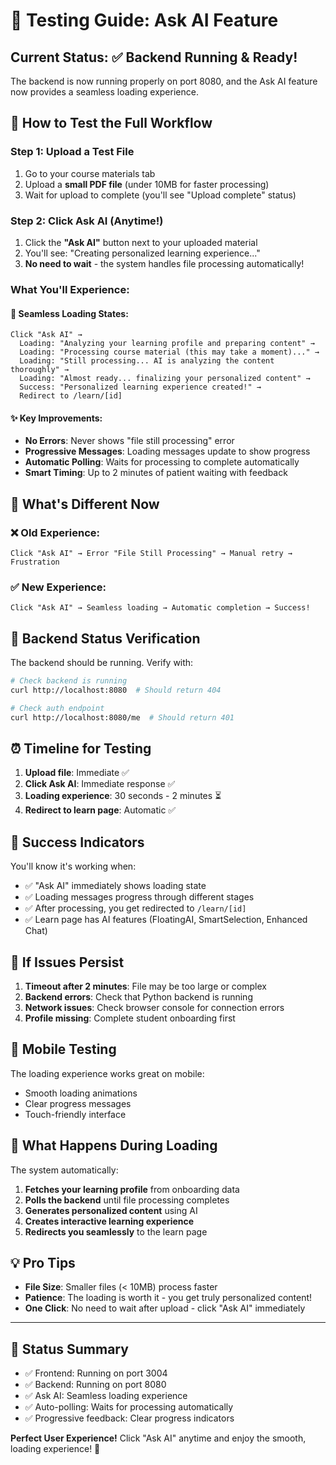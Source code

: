 # 🧪 Testing Guide: Ask AI Feature

## Current Status: ✅ Backend Running & Ready!

The backend is now running properly on port 8080, and the Ask AI feature now provides a seamless loading experience.

## 🚀 How to Test the Full Workflow

### Step 1: Upload a Test File
1. Go to your course materials tab
2. Upload a **small PDF file** (under 10MB for faster processing)
3. Wait for upload to complete (you'll see "Upload complete" status)

### Step 2: Click Ask AI (Anytime!)
1. Click the **"Ask AI"** button next to your uploaded material
2. You'll see: "Creating personalized learning experience..."
3. **No need to wait** - the system handles file processing automatically!

### What You'll Experience:

#### 🔄 **Seamless Loading States**:
```
Click "Ask AI" → 
  Loading: "Analyzing your learning profile and preparing content" →
  Loading: "Processing course material (this may take a moment)..." →
  Loading: "Still processing... AI is analyzing the content thoroughly" →
  Loading: "Almost ready... finalizing your personalized content" →
  Success: "Personalized learning experience created!" →
  Redirect to /learn/[id]
```

#### ✨ **Key Improvements**:
- **No Errors**: Never shows "file still processing" error
- **Progressive Messages**: Loading messages update to show progress
- **Automatic Polling**: Waits for processing to complete automatically
- **Smart Timing**: Up to 2 minutes of patient waiting with feedback

## 🎯 What's Different Now

### ❌ **Old Experience**:
```
Click "Ask AI" → Error "File Still Processing" → Manual retry → Frustration
```

### ✅ **New Experience**:
```
Click "Ask AI" → Seamless loading → Automatic completion → Success!
```

## 🔧 Backend Status Verification

The backend should be running. Verify with:

```bash
# Check backend is running
curl http://localhost:8080  # Should return 404

# Check auth endpoint
curl http://localhost:8080/me  # Should return 401
```

## ⏰ Timeline for Testing

1. **Upload file**: Immediate ✅
2. **Click Ask AI**: Immediate response ✅
3. **Loading experience**: 30 seconds - 2 minutes ⏳
4. **Redirect to learn page**: Automatic ✅

## 🎉 Success Indicators

You'll know it's working when:
- ✅ "Ask AI" immediately shows loading state
- ✅ Loading messages progress through different stages
- ✅ After processing, you get redirected to `/learn/[id]`
- ✅ Learn page has AI features (FloatingAI, SmartSelection, Enhanced Chat)

## 🐛 If Issues Persist

1. **Timeout after 2 minutes**: File may be too large or complex
2. **Backend errors**: Check that Python backend is running
3. **Network issues**: Check browser console for connection errors
4. **Profile missing**: Complete student onboarding first

## 📱 Mobile Testing

The loading experience works great on mobile:
- Smooth loading animations
- Clear progress messages
- Touch-friendly interface

## 🎯 What Happens During Loading

The system automatically:
1. **Fetches your learning profile** from onboarding data
2. **Polls the backend** until file processing completes
3. **Generates personalized content** using AI
4. **Creates interactive learning experience**
5. **Redirects you seamlessly** to the learn page

## 💡 Pro Tips

- **File Size**: Smaller files (< 10MB) process faster
- **Patience**: The loading is worth it - you get truly personalized content!
- **One Click**: No need to wait after upload - click "Ask AI" immediately

---

## 🚀 Status Summary

- ✅ Frontend: Running on port 3004
- ✅ Backend: Running on port 8080  
- ✅ Ask AI: Seamless loading experience
- ✅ Auto-polling: Waits for processing automatically
- ✅ Progressive feedback: Clear progress indicators

**Perfect User Experience!** Click "Ask AI" anytime and enjoy the smooth, loading experience! 🎉 
